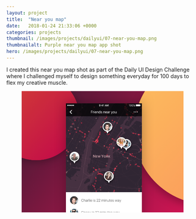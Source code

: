 ```yaml
---
layout: project
title:  "Near you map"
date:   2018-01-24 21:33:06 +0000
categories: projects
thumbnail: /images/projects/dailyui/07-near-you-map.png
thumbnailalt: Purple near you map app shot
hero: /images/projects/dailyui/07-near-you-map.png
---
```


I created this near you map shot as part of the Daily UI Design Challenge where I challenged myself to design something everyday for 100 days to flex my creative muscle.

<figure><img src="/images/projects/dailyui/07-near-you-map.png" alt="Purple near you map app shot" class="fixed"/></figure>